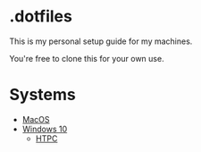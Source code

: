 # .dotfiles

This is my personal setup guide for my machines.

You're free to clone this for your own use.

# Systems

* [MacOS](Mac.md)
* [Windows 10](Windows.md)
  * [HTPC](HTPC.md)
